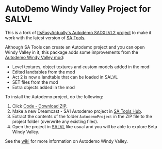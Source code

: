 # AutoDemo Windy Valley Project for SALVL
This is a fork of [ItsEasyActually's Autodemo SADXLVL2 project](https://github.com/ItsEasyActually/AutoDemo-Project_SADXLVL2) to make it work with the latest version of [SA Tools](https://github.com/X-Hax/sa_tools).

Although SA Tools can create an Autodemo project and you can open Windy Valley in it, this package adds some improvements from the [Autodemo Windy Valley mod](https://github.com/ItsEasyActually/AutoDemo_WindyValley):
- Level textures, object textures and custom models added in the mod
- Edited landtables from the mod
- Act 2 is now a landtable that can be loaded in SALVL
- SET files from the mod
- Extra objects added in the mod

To install the Autodemo project, do the following:
1. Click [Code - Download ZIP](https://github.com/X-Hax/AutoDemo-Project_SALVL/archive/refs/heads/master.zip).
1. Make a new Dreamcast - SA1 Autodemo project in [SA Tools Hub](https://github.com/X-Hax/sa_tools/wiki/SA-Tools-Hub#creating-a-project).
2. Extract the contents of the folder `AutodemoProject` in the ZIP file to the project folder (overwrite any existing files).
3. Open the project in [SALVL](https://github.com/X-Hax/sa_tools/wiki/SALVL) like usual and you will be able to explore Beta Windy Valley.

See the [wiki](https://github.com/x-hax/AutoDemo-Project_SALVL/wiki) for more information on Autodemo Windy Valley.

